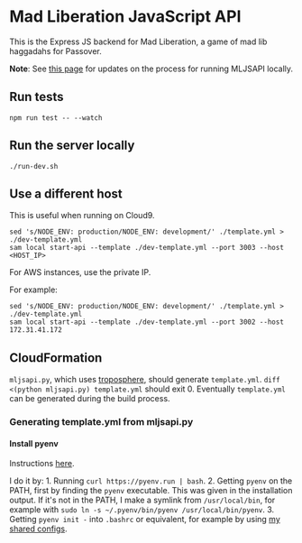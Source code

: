 # Mad Liberation JavaScript API

This is the Express JS backend for Mad Liberation, a game of mad lib haggadahs for Passover.

**Note**: See [this page](https://github.com/douglasnaphas/mljsapi/wiki/Running-MLJSAPI) for updates on the process for running MLJSAPI locally.

## Run tests

`npm run test -- --watch`

## Run the server locally

`./run-dev.sh`

## Use a different host

This is useful when running on Cloud9.

    sed 's/NODE_ENV: production/NODE_ENV: development/' ./template.yml > ./dev-template.yml
    sam local start-api --template ./dev-template.yml --port 3003 --host <HOST_IP>

For AWS instances, use the private IP.

For example:

    sed 's/NODE_ENV: production/NODE_ENV: development/' ./template.yml > ./dev-template.yml
    sam local start-api --template ./dev-template.yml --port 3002 --host 172.31.41.172

## CloudFormation

`mljsapi.py`, which uses [troposphere](https://github.com/cloudtools/troposphere), should generate `template.yml`. `diff <(python mljsapi.py) template.yml` should exit 0. Eventually `template.yml` can be generated during the build process.

### Generating template.yml from mljsapi.py
#### Install pyenv
Instructions [here](https://github.com/pyenv/pyenv#installation).

I do it by:
    1. Running `curl https://pyenv.run | bash`.
    2. Getting `pyenv` on the PATH, first by finding the `pyenv` executable.
       This was given in the installation output.
       If it's not in the PATH, I make a symlink from `/usr/local/bin`, for
       example with `sudo ln -s ~/.pyenv/bin/pyenv /usr/local/bin/pyenv`.
    3. Getting `pyenv init -` into `.bashrc` or equivalent, for example by
       using [my shared configs](https://github.com/douglasnaphas/configs/blob/master/.bashrc#L189-L192).

#### 

